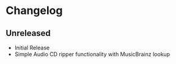 # Changelog

## Unreleased

- Initial Release
- Simple Audio CD ripper functionality with MusicBrainz lookup
